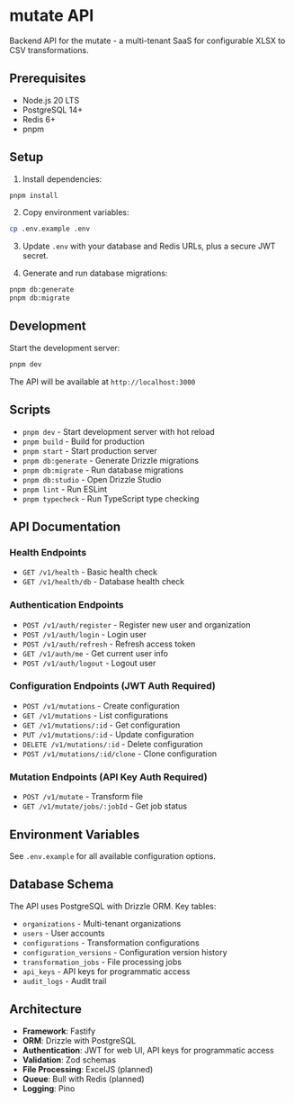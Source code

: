 # mutate API

Backend API for the mutate - a multi-tenant SaaS for configurable XLSX to CSV transformations.

## Prerequisites

- Node.js 20 LTS
- PostgreSQL 14+
- Redis 6+
- pnpm

## Setup

1. Install dependencies:

```bash
pnpm install
```

2. Copy environment variables:

```bash
cp .env.example .env
```

3. Update `.env` with your database and Redis URLs, plus a secure JWT secret.

4. Generate and run database migrations:

```bash
pnpm db:generate
pnpm db:migrate
```

## Development

Start the development server:

```bash
pnpm dev
```

The API will be available at `http://localhost:3000`

## Scripts

- `pnpm dev` - Start development server with hot reload
- `pnpm build` - Build for production
- `pnpm start` - Start production server
- `pnpm db:generate` - Generate Drizzle migrations
- `pnpm db:migrate` - Run database migrations
- `pnpm db:studio` - Open Drizzle Studio
- `pnpm lint` - Run ESLint
- `pnpm typecheck` - Run TypeScript type checking

## API Documentation

### Health Endpoints

- `GET /v1/health` - Basic health check
- `GET /v1/health/db` - Database health check

### Authentication Endpoints

- `POST /v1/auth/register` - Register new user and organization
- `POST /v1/auth/login` - Login user
- `POST /v1/auth/refresh` - Refresh access token
- `GET /v1/auth/me` - Get current user info
- `POST /v1/auth/logout` - Logout user

### Configuration Endpoints (JWT Auth Required)

- `POST /v1/mutations` - Create configuration
- `GET /v1/mutations` - List configurations
- `GET /v1/mutations/:id` - Get configuration
- `PUT /v1/mutations/:id` - Update configuration
- `DELETE /v1/mutations/:id` - Delete configuration
- `POST /v1/mutations/:id/clone` - Clone configuration

### Mutation Endpoints (API Key Auth Required)

- `POST /v1/mutate` - Transform file
- `GET /v1/mutate/jobs/:jobId` - Get job status

## Environment Variables

See `.env.example` for all available configuration options.

## Database Schema

The API uses PostgreSQL with Drizzle ORM. Key tables:

- `organizations` - Multi-tenant organizations
- `users` - User accounts
- `configurations` - Transformation configurations
- `configuration_versions` - Configuration version history
- `transformation_jobs` - File processing jobs
- `api_keys` - API keys for programmatic access
- `audit_logs` - Audit trail

## Architecture

- **Framework**: Fastify
- **ORM**: Drizzle with PostgreSQL
- **Authentication**: JWT for web UI, API keys for programmatic access
- **Validation**: Zod schemas
- **File Processing**: ExcelJS (planned)
- **Queue**: Bull with Redis (planned)
- **Logging**: Pino
